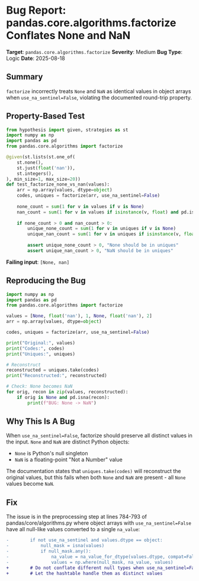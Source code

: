 # Bug Report: pandas.core.algorithms.factorize Conflates None and NaN

**Target**: `pandas.core.algorithms.factorize`
**Severity**: Medium
**Bug Type**: Logic
**Date**: 2025-08-18

## Summary

`factorize` incorrectly treats `None` and `NaN` as identical values in object arrays when `use_na_sentinel=False`, violating the documented round-trip property.

## Property-Based Test

```python
from hypothesis import given, strategies as st
import numpy as np
import pandas as pd
from pandas.core.algorithms import factorize

@given(st.lists(st.one_of(
    st.none(),
    st.just(float('nan')),
    st.integers(),
), min_size=1, max_size=20))
def test_factorize_none_vs_nan(values):
    arr = np.array(values, dtype=object)
    codes, uniques = factorize(arr, use_na_sentinel=False)
    
    none_count = sum(1 for v in values if v is None)
    nan_count = sum(1 for v in values if isinstance(v, float) and pd.isna(v))
    
    if none_count > 0 and nan_count > 0:
        unique_none_count = sum(1 for v in uniques if v is None)
        unique_nan_count = sum(1 for v in uniques if isinstance(v, float) and pd.isna(v))
        
        assert unique_none_count > 0, "None should be in uniques"
        assert unique_nan_count > 0, "NaN should be in uniques"
```

**Failing input**: `[None, nan]`

## Reproducing the Bug

```python
import numpy as np
import pandas as pd
from pandas.core.algorithms import factorize

values = [None, float('nan'), 1, None, float('nan'), 2]
arr = np.array(values, dtype=object)

codes, uniques = factorize(arr, use_na_sentinel=False)

print("Original:", values)
print("Codes:", codes)
print("Uniques:", uniques)

# Reconstruct
reconstructed = uniques.take(codes)
print("Reconstructed:", reconstructed)

# Check: None becomes NaN
for orig, recon in zip(values, reconstructed):
    if orig is None and pd.isna(recon):
        print(f"BUG: None -> NaN")
```

## Why This Is A Bug

When `use_na_sentinel=False`, factorize should preserve all distinct values in the input. `None` and `NaN` are distinct Python objects:
- `None` is Python's null singleton
- `NaN` is a floating-point "Not a Number" value

The documentation states that `uniques.take(codes)` will reconstruct the original values, but this fails when both `None` and `NaN` are present - all `None` values become `NaN`.

## Fix

The issue is in the preprocessing step at lines 784-793 of pandas/core/algorithms.py where object arrays with `use_na_sentinel=False` have all null-like values converted to a single `na_value`:

```diff
-        if not use_na_sentinel and values.dtype == object:
-            null_mask = isna(values)
-            if null_mask.any():
-                na_value = na_value_for_dtype(values.dtype, compat=False)
-                values = np.where(null_mask, na_value, values)
+        # Do not conflate different null types when use_na_sentinel=False
+        # Let the hashtable handle them as distinct values
```
